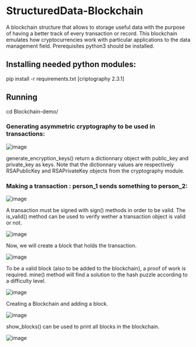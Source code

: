 # StructuredData-Blockchain
A blockchain structure that allows to storage useful data with the purpose of having a better track of every transaction or record. This blockchain emulates how cryptocurrencies work with particular applications to the data management field.
Prerequisites
python3 should be installed.

## Installing needed python modules:

pip install -r requirements.txt [criptography 2.3.1]

## Running
cd Blockchain-demo/

### Generating asymmetric cryptography to be used in transactions:

![image](https://user-images.githubusercontent.com/107895120/193429547-5f84959c-22a9-4c19-a376-002baff1fffa.png)

generate_encryption_keys() return a dictionnary object with public_key and private_key as keys. Note that the dictionnary values are respectively RSAPublicKey and RSAPrivateKey objects from the cryptography module.

### Making a transaction : person_1 sends something to person_2:

![image](https://user-images.githubusercontent.com/107895120/193429575-60aa5e05-bb45-4ba2-9fe9-ce4c06dbcb08.png)

A transaction must be signed with sign() methods in order to be valid. The is_valid() method can be used to verify wether a transaction object is valid or not.

![image](https://user-images.githubusercontent.com/107895120/193429585-5ba077f4-494d-4b5f-bbad-0f0ad2653564.png)


Now, we will create a block that holds the transaction.

![image](https://user-images.githubusercontent.com/107895120/193429606-56c87f31-7d18-49cd-8573-76ae576ba397.png)


To be a valid block (also to be added to the blockchain), a proof of work is required. mine() method will find a solution to the hash puzzle according to a difficulty level.

![image](https://user-images.githubusercontent.com/107895120/193429625-ec58269c-a433-4a49-92f6-5132697c0689.png)

Creating a Blockchain and adding a block.

![image](https://user-images.githubusercontent.com/107895120/193429640-846aa873-9ae5-43ae-87b4-84cfa6e590e2.png)


show_blocks() can be used to print all blocks in the blockchain.

![image](https://user-images.githubusercontent.com/107895120/193429647-f168ea9b-c7a6-4643-a6fc-7c10610704ec.png)

